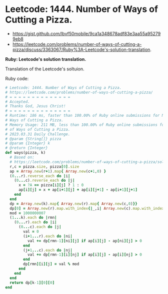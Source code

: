 # Leetcode: 1444. Number of Ways of Cutting a Pizza.

- https://gist.github.com/lbvf50mobile/9ca1a348678adf83e3aa55a952799eb8
- https://leetcode.com/problems/number-of-ways-of-cutting-a-pizza/discuss/3363067/Ruby%3A-Leetcode's-solution-translation.

**Ruby: Leetcode's solution translation.**

Translation of the Leetcode's soltuion.

Ruby code:
```Ruby
# Leetcode: 1444. Number of Ways of Cutting a Pizza.
# https://leetcode.com/problems/number-of-ways-of-cutting-a-pizza/
# = = = = = = = = = = = = = =
# Accepted.
# Thanks God, Jesus Christ!
# = = = = = = = = = = = = = =
# Runtime: 186 ms, faster than 100.00% of Ruby online submissions for Number of
# Ways of Cutting a Pizza.
# Memory Usage: 211 MB, less than 100.00% of Ruby online submissions for Number
# of Ways of Cutting a Pizza.
# 2023.03.31 Daily Challenge.
# @param {String[]} pizza
# @param {Integer} k
# @return {Integer}
def ways(pizza, k)
  # Based on:
  # https://leetcode.com/problems/number-of-ways-of-cutting-a-pizza/solution/
  r,c = pizza.size, pizza[0].size
  ap = Array.new(r+1).map{ Array.new(c+1,0) }
  (0...r).reverse_each do |i|
    (0...c).reverse_each do |j|
      x = ?A == pizza[i][j] ? 1 : 0
      ap[i][j] = x + ap[i+1][j] + ap[i][j+1] - ap[i+1][j+1]
    end
  end
  dp = Array.new(k).map{ Array.new(r).map{ Array.new(c,0)}}
  dp[0] = Array.new(r).map.with_index{|_,i| Array.new(c).map.with_index{|_,j| ap[i][j] > 0 ? 1 : 0}} 
  mod = 1000000007
  (1...k).each do |rmn|
    (0...r).each do |i|
      (0...c).each do |j|
        val = 0
        (i+1...r).each do |ni|
          val += dp[rmn-1][ni][j] if ap[i][j] - ap[ni][j] > 0
        end
        (j+1...c).each do |nj|
          val += dp[rmn-1][i][nj] if ap[i][j] - ap[i][nj] > 0
        end
        dp[rmn][i][j] = val % mod
      end
    end
  end
  return dp[k-1][0][0]
end
```

